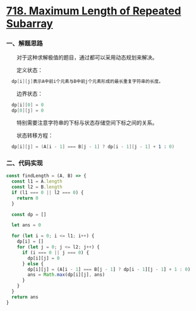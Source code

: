 # [718. Maximum Length of Repeated Subarray](https://leetcode.com/problems/maximum-length-of-repeated-subarray/)

### 一、解题思路

  &emsp;&emsp;对于这种求解极值的题目，通过都可以采用动态规划来解决。

  &emsp;&emsp;定义状态：

```s
  dp[i][j]表示A中前i个元素与B中前j个元素形成的最长重复字符串的长度。
```

  &emsp;&emsp;边界状态：

```s
  dp[i][0] = 0
  dp[0][j] = 0
```

  &emsp;&emsp;特别需要注意字符串的下标与状态存储空间下标之间的关系。

  &emsp;&emsp;状态转移方程：

```s
  dp[i][j] = (A[i - 1] === B[j - 1] ? dp[i - 1][j - 1] + 1 : 0)
```

### 二、代码实现

```JavaScript
const findLength = (A, B) => {
  const l1 = A.length
  const l2 = B.length
  if (l1 === 0 || l2 === 0) {
    return 0
  }

  const dp = []

  let ans = 0

  for (let i = 0; i <= l1; i++) {
    dp[i] = []
    for (let j = 0; j <= l2; j++) {
      if (i === 0 || j === 0) {
        dp[i][j] = 0
      } else {
        dp[i][j] = (A[i - 1] === B[j - 1] ? dp[i - 1][j - 1] + 1 : 0)
        ans = Math.max(dp[i][j], ans)
      }
    }
  }
  return ans
}
```